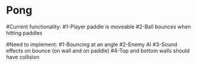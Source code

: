 # Pong

#Current functionality:
#1-Player paddle is moveable
#2-Ball bounces when hitting paddles

#Need to implement:
#1-Bouncing at an angle
#2-Enemy AI
#3-Sound effects on bounce (on wall and on paddle)
#4-Top and bottom walls should have collision
